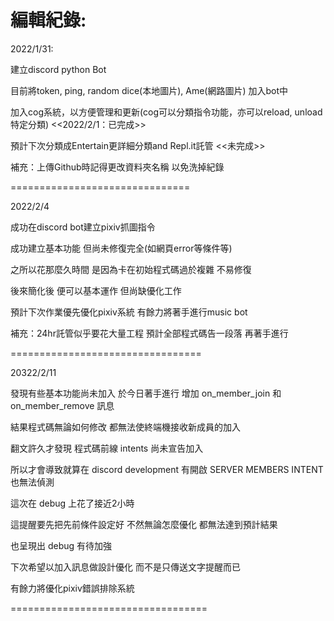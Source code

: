 編輯紀錄:
==============================

2022/1/31:

建立discord python Bot

目前將token, ping, random dice(本地圖片), Ame(網路圖片) 加入bot中

加入cog系統，以方便管理和更新(cog可以分類指令功能，亦可以reload, unload特定分類)  <<2022/2/1：已完成>>

預計下次分類成Entertain更詳細分類and Repl.it託管 <<未完成>>

補充：上傳Github時記得更改資料夾名稱 以免洗掉紀錄

===============================

2022/2/4

成功在discord bot建立pixiv抓圖指令

成功建立基本功能 但尚未修復完全(如網頁error等條件等)

之所以花那麼久時間 是因為卡在初始程式碼過於複雜 不易修復

後來簡化後 便可以基本運作 但尚缺優化工作

預計下次作業優先優化pixiv系統 有餘力將著手進行music bot

補充：24hr託管似乎要花大量工程 預計全部程式碼告一段落 再著手進行

=================================

20322/2/11

發現有些基本功能尚未加入 於今日著手進行 增加 on_member_join 和 on_member_remove 訊息

結果程式碼無論如何修改 都無法使終端機接收新成員的加入

翻文許久才發現 程式碼前線 intents 尚未宣告加入 

所以才會導致就算在 discord development 有開啟 SERVER MEMBERS INTENT 也無法偵測

這次在 debug 上花了接近2小時 

這提醒要先把先前條件設定好 不然無論怎麼優化 都無法達到預計結果

也呈現出 debug 有待加強

下次希望以加入訊息做設計優化 而不是只傳送文字提醒而已

有餘力將優化pixiv錯誤排除系統

==================================

